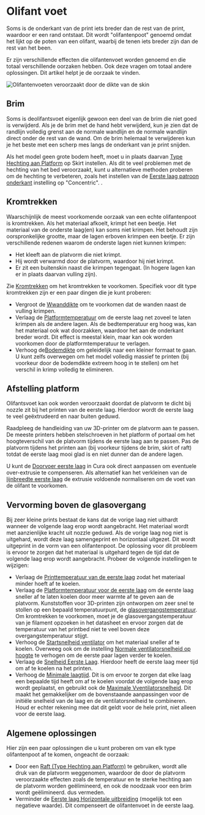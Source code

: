 Olifant voet
====
Soms is de onderkant van de print iets breder dan de rest van de print, waardoor er een rand ontstaat. Dit wordt "olifantenpoot" genoemd omdat het lijkt op de poten van een olifant, waarbij de tenen iets breder zijn dan de rest van het been.

Er zijn verschillende effecten die olifantenvoet worden genoemd en die totaal verschillende oorzaken hebben. Ook deze vragen om totaal andere oplossingen. Dit artikel helpt je de oorzaak te vinden.

![Olifantenvoeten veroorzaakt door de dikte van de skin](../../../articles/images/elephants_foot.jpg)

Brim
----
Soms is deolifantsvoet eigenlijk gewoon een deel van de brim die niet goed is verwijderd. Als je de brim met de hand hebt verwijderd, kun je zien dat de randlijn volledig grenst aan de normale wandlijn en de normale wandlijn direct onder de rest van de wand. Om de brim helemaal te verwijderen kun je het beste met een scherp mes langs de onderkant van je print snijden.

Als het model geen grote bodem heeft, moet u in plaats daarvan [Type Hechting aan Platform](../platform_adhesion/adhesion_type.md) op Skirt instellen. Als dit te veel problemen met de hechting van het bed veroorzaakt, kunt u alternatieve methoden proberen om de hechting te verbeteren, zoals het instellen van de [Eerste laag patroon onderkant](../top_bottom/top_bottom_pattern_0.md) instelling op "Concentric". .

Kromtrekken
----
Waarschijnlijk de meest voorkomende oorzaak van een echte olifantenpoot is kromtrekken. Als het materiaal afkoelt, krimpt het een beetje. Het materiaal van de onderste laag(en) kan soms niet krimpen. Het behoudt zijn oorspronkelijke grootte, maar de lagen erboven krimpen een beetje. Er zijn verschillende redenen waarom de onderste lagen niet kunnen krimpen:
* Het kleeft aan de platvorm die niet krimpt.
* Hij wordt verwarmd door de platvorm, waardoor hij niet krimpt.
* Er zit een buitenskin naast die krimpen tegengaat. (In hogere lagen kan er in plaats daarvan vulling zijn).

Zie [Kromtrekken](warping.md) om het kromtrekken te voorkomen. Specifiek voor dit type kromtrekken zijn er een paar dingen die je kunt proberen:
* Vergroot de [Wwanddikte](../shell/wall_thickness.md) om te voorkomen dat de wanden naast de vulling krimpen.
* Verlaag de [Platformtemperatuur](../material/material_bed_temperature.md) om de eerste laag net zoveel te laten krimpen als de andere lagen. Als de bedtemperatuur erg hoog was, kan het materiaal ook wat doorzakken, waardoor het aan de onderkant breder wordt. Dit effect is meestal klein, maar kan ook worden voorkomen door de platformtemperatuur te verlagen.
* Verhoog de[Bodemdikte](../top_bottom/bottom_thickness.md) om geleidelijk naar een kleiner formaat te gaan. U kunt zelfs overwegen om het model volledig massief te printen (bij voorkeur door de bodemdikte extreem hoog in te stellen) om het verschil in krimp volledig te elimineren.

Afstelling platform
----
Olifantsvoet kan ook worden veroorzaakt doordat de platvorm te dicht bij nozzle zit bij het printen van de eerste laag. Hierdoor wordt de eerste laag te veel geëxtrudeerd en naar buiten geduwd.

Raadpleeg de handleiding van uw 3D-printer om de platvorm aan te passen. De meeste printers hebben stelschroeven in het platform of portaal om het hoogteverschil van de platvorm tijdens de eerste laag aan te passen. Pas de platvorm tijdens het printen aan (bij voorkeur tijdens de brim, skirt of raft) totdat de eerste laag mooi glad is en niet dunner dan de andere lagen.

U kunt de [Doorvoer eerste laag](../material/material_flow_layer_0.md) in Cura ook direct aanpassen om eventuele over-extrusie te compenseren. Als alternatief kan het verkleinen van de [lijnbreedte eerste laag](../resolution/initial_layer_line_width_factor.md) de extrusie voldoende normaliseren om de voet van de olifant te voorkomen.

Vervorming boven de glasovergang
----

Bij zeer kleine prints bestaat de kans dat de vorige laag niet uithardt wanneer de volgende laag erop wordt aangebracht. Het materiaal wordt met aanzienlijke kracht uit nozzle geduwd. Als de vorige laag nog niet is uitgehard, wordt deze laag samengeprint en horizontaal uitgezet. Dit wordt uitgeprint in de vorm van een olifantenpoot. De oplossing voor dit probleem is ervoor te zorgen dat het materiaal is uitgehard tegen de tijd dat de volgende laag erop wordt aangebracht. Probeer de volgende instellingen te wijzigen:

* Verlaag de [Printtemperatuur van de eerste laag](../material/material_print_temperature_layer_0.md) zodat het materiaal minder hoeft af te koelen.
* Verlaag de [Platformtemperatuur voor de eerste laag](../material/material_bed_temperature_layer_0.md) om de eerste laag sneller af te laten koelen door meer warmte af te geven aan de platvorm. Kunststoffen voor 3D-printen zijn ontworpen om zeer snel te stollen op een bepaald temperatuurpunt, de [glasovergangstemperatuur](https://en.wikipedia.org/wiki/Glass_transition#Transition_temperature_Tg). Om kromtrekken te voorkomen, moet je de glasovergangstemperatuur van je filament opzoeken in het datasheet en ervoor zorgen dat de temperatuur van het printbed niet te veel boven deze overgangstemperatuur stijgt.
* Verhoog de [Startsnelheid ventilator](../cooling/cool_fan_speed_0.md) om het materiaal sneller af te koelen. Overweeg ook om de instelling [Normale ventilatorsnelheid op hoogte](../cooling/cool_fan_full_at_height.md) te verhogen om de eerste paar lagen verder te koelen.
* Verlaag de [Snelheid Eerste Laag](../speed/speed_layer_0.md). Hierdoor heeft de eerste laag meer tijd om af te koelen na het printen.
* Verhoog de [Minimale laagtijd](../cooling/cool_min_layer_time.md). Dit is om ervoor te zorgen dat elke laag een bepaalde tijd heeft om af te koelen voordat de volgende laag erop wordt geplaatst, en gebruikt ook de [Maximale Vventilatorsnelheid](../cooling/cool_fan_speed_max.md). Dit maakt het gemakkelijker om de bovenstaande aanpassingen voor de initiële snelheid van de laag en de ventilatorsnelheid te combineren. Houd er echter rekening mee dat dit geldt voor de hele print, niet alleen voor de eerste laag.

Algemene oplossingen
----
Hier zijn een paar oplossingen die u kunt proberen om van elk type olifantenpoot af te komen, ongeacht de oorzaak:
* Door een [Raft (Type Hechting aan Platform)](../platform_adhesion/adhesion_type.md) te gebruiken, wordt alle druk van de platvorm weggenomen, waardoor de door de platvorm veroorzaakte effecten zoals de temperatuur en te sterke hechting aan de platvorm worden geëlimineerd, en ook de noodzaak voor een brim wordt geëlimineerd. dus vermeden.
* Verminder de [Eerste laag Horizontale uitbreiding](../shell/xy_offset_layer_0.md) (mogelijk tot een negatieve waarde). Dit compenseert de olifantenvoet in de eerste laag.